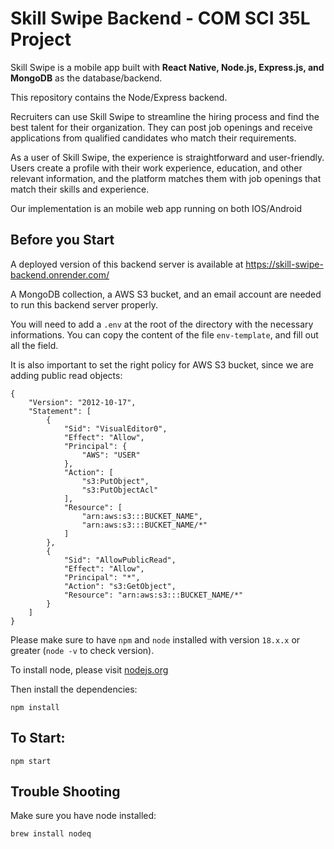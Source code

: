 # Skill Swipe Backend - COM SCI 35L Project

Skill Swipe is a mobile app built with **React Native, Node.js, Express.js, and MongoDB** as the database/backend. 

This repository contains the Node/Express backend.

Recruiters can use Skill Swipe to streamline the hiring process and find the best talent for their organization. They can post job openings and receive applications from qualified candidates who match their requirements.

As a user of Skill Swipe, the experience is straightforward and user-friendly. Users create a profile with their work experience, education, and other relevant information, and the platform matches them with job openings that match their skills and experience.

Our implementation is an mobile web app running on both IOS/Android

## Before you Start

A deployed version of this backend server is available at https://skill-swipe-backend.onrender.com/ 

A MongoDB collection, a AWS S3 bucket, and an email account are needed to run this backend server properly.

You will need to add a `.env` at the root of the directory with the necessary informations. You can copy the content of the file `env-template`, and fill out all the field.

It is also important to set the right policy for AWS S3 bucket, since we are adding public read objects:

```
{
    "Version": "2012-10-17",
    "Statement": [
        {
            "Sid": "VisualEditor0",
            "Effect": "Allow",
            "Principal": {
                "AWS": "USER"
            },
            "Action": [
                "s3:PutObject",
                "s3:PutObjectAcl"
            ],
            "Resource": [
                "arn:aws:s3:::BUCKET_NAME",
                "arn:aws:s3:::BUCKET_NAME/*"
            ]
        },
        {
            "Sid": "AllowPublicRead",
            "Effect": "Allow",
            "Principal": "*",
            "Action": "s3:GetObject",
            "Resource": "arn:aws:s3:::BUCKET_NAME/*"
        }
    ]
}
```

Please make sure to have `npm` and `node` installed with version `18.x.x` or greater (`node -v` to check version).

To install node, please visit [nodejs.org](https://www.nodejs.org/)

Then install the dependencies: 

```
npm install
```

## To Start:

```
npm start
```

## Trouble Shooting

Make sure you have node installed:

```
brew install nodeq
```